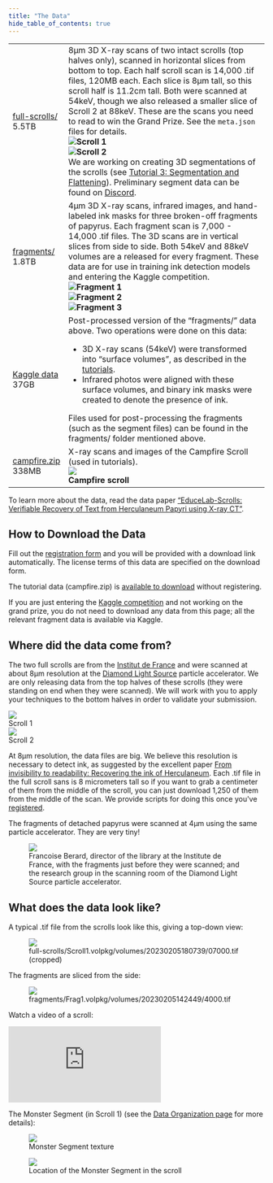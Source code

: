 ```yaml
---
title: "The Data"
hide_table_of_contents: true
---
```


<head>
  <html data-theme="dark" />

  <meta
    name="description"
    content="A $1,000,000+ machine learning and computer vision competition"
  />

  <meta property="og:type" content="website" />
  <meta property="og:url" content="https://scrollprize.org" />
  <meta property="og:title" content="Vesuvius Challenge" />
  <meta
    property="og:description"
    content="A $1,000,000+ machine learning and computer vision competition"
  />
  <meta
    property="og:image"
    content="https://scrollprize.org/img/social/opengraph.jpg"
  />

  <meta property="twitter:card" content="summary_large_image" />
  <meta property="twitter:url" content="https://scrollprize.org" />
  <meta property="twitter:title" content="Vesuvius Challenge" />
  <meta
    property="twitter:description"
    content="A $1,000,000+ machine learning and computer vision competition"
  />
  <meta
    property="twitter:image"
    content="https://scrollprize.org/img/social/opengraph.jpg"
  />
</head>

<div>
  <table>
    <tbody>
      <tr>
        <td><a href="https://forms.gle/HV1J6dJbmCB2z5QL8">full-scrolls/</a><br/>5.5TB</td>
        <td>
          <div className="mb-4">8µm 3D X-ray scans of two intact scrolls (top halves only), scanned in horizontal slices from bottom to top. Each half scroll scan is 14,000 .tif files, 120MB each. Each slice is 8µm tall, so this scroll half is 11.2cm tall. Both were scanned at 54keV, though we also released a smaller slice of Scroll 2 at 88keV. These are the scans you need to read to win the Grand Prize. See the <code>meta.json</code> files for details.</div>
          <div className="flex flex-wrap max-w-[500px]">
            <div className="sm:w-[45%] mb-2 mr-2"><img src="/img/overview/scroll1-small-actual.jpg" className="w-[100%]"/><strong>Scroll 1</strong></div>
            <div className="sm:w-[45%] mb-2"><img src="/img/overview/scroll2-small-actual.jpg" className="w-[100%]"/><strong>Scroll 2</strong></div>
          </div>
          <div>We are working on creating 3D segmentations of the scrolls (see <a href="tutorial3">Tutorial 3: Segmentation and Flattening</a>). Preliminary segment data can be found on <a href="https://discord.gg/6FgWYNjb4N">Discord</a>.</div>
        </td>
      </tr>
      <tr>
        <td><a href="https://forms.gle/HV1J6dJbmCB2z5QL8">fragments/</a><br/>1.8TB</td>
        <td>
          <div className="mb-4">4µm 3D X-ray scans, infrared images, and hand-labeled ink masks for three broken-off fragments of papyrus. Each fragment scan is 7,000 - 14,000 .tif files. The 3D scans are in vertical slices from side to side. Both 54keV and 88keV volumes are a released for every fragment. These data are for use in training ink detection models and entering the Kaggle competition.</div>
          <div className="flex flex-wrap max-w-[500px]">
            <div className="sm:w-[33%] mb-2 mr-2" style={{ maxWidth: "calc(50% - 8px)" }}><img src="/img/data/fr1.jpg" className="w-[100%]"/><strong>Fragment 1</strong></div>
            <div className="sm:w-[31.6%] mb-2 mr-2" style={{ maxWidth: "calc(50% - 8px)" }}><img src="/img/data/fr2.jpg" className="w-[100%]"/><strong>Fragment 2</strong></div>
            <div className="sm:w-[27%] mb-2 mr-2" style={{ maxWidth: "calc(50% - 8px)" }}><img src="/img/data/fr3-small.jpg" className="w-[100%]"/><strong>Fragment 3</strong></div>
          </div>
        </td>
      </tr>
      <tr>
        <td><a href="https://www.kaggle.com/competitions/vesuvius-challenge-ink-detection/data">Kaggle data</a><br/>37GB</td>
        <td>
          <div>Post-processed version of the “fragments/” data above. Two operations were done on this data:</div>
          <ul>
            <li>3D X-ray scans (54keV) were transformed into “surface volumes”, as described in the <a href="/tutorial1">tutorials</a>.</li>
            <li>Infrared photos were aligned with these surface volumes, and binary ink masks were created to denote the presence of ink.</li>
          </ul>
          <div>Files used for post-processing the fragments (such as the segment files) can be found in the fragments/ folder mentioned above.</div>
        </td>
      </tr>
      <tr>
        <td><a href="https://gist.github.com/janpaul123/280262ebce904f7366fe4cc155593e90">campfire.zip</a><br/>338MB</td>
        <td>
          <div className="mb-4">X-ray scans and images of the Campfire Scroll (used in tutorials).</div>
          <div className="flex flex-wrap">
            <div className="sm:w-[35%] max-w-[100px] sm:max-w-[1000px] mb-2 mr-2"><img src="/img/tutorials/campfire-rolled2.jpg" className="max-w-[100px]"/><br/><strong>Campfire scroll</strong></div>
          </div>
        </td>
      </tr>
    </tbody>
  </table>
</div>

To learn more about the data, read the data paper [“EduceLab-Scrolls: Verifiable Recovery of Text from Herculaneum Papyri using X-ray CT”](https://arxiv.org/abs/2304.02084).

## How to Download the Data

Fill out the [registration form](https://forms.gle/HV1J6dJbmCB2z5QL8) and you will be provided with a download link automatically. The license terms of this data are specified on the download form.

The tutorial data (campfire.zip) is <a href="https://gist.github.com/janpaul123/280262ebce904f7366fe4cc155593e90">available to download</a> without registering.

If you are just entering the [Kaggle competition](https://www.kaggle.com/competitions/vesuvius-challenge-ink-detection/) and not working on the grand prize, you do not need to download any data from this page; all the relevant fragment data is available via Kaggle.

## Where did the data come from?

The two full scrolls are from the [Institut de France](https://en.wikipedia.org/wiki/Institut_de_France) and were scanned at about 8µm resolution at the [Diamond Light Source](https://en.wikipedia.org/wiki/Diamond_Light_Source) particle accelerator. We are only releasing data from the top halves of these scrolls (they were standing on end when they were scanned). We will work with you to apply your techniques to the bottom halves in order to validate your submission.

<div className="flex w-[100%]">
    <div className="w-[100%] mb-2 mr-2"><img src="/img/overview/scroll1-small-actual.jpg" className="w-[100%]"/><figcaption className="mt-0">Scroll 1</figcaption></div>
    <div className="w-[100%] mb-2"><img src="/img/overview/scroll2-small-actual.jpg" className="w-[100%]"/><figcaption className="mt-0">Scroll 2</figcaption></div>
</div>

At 8µm resolution, the data files are big. We believe this resolution is necessary to detect ink, as suggested by the excellent paper [From invisibility to readability: Recovering the ink of Herculaneum](https://journals.plos.org/plosone/article/file?id=10.1371/journal.pone.0215775&type=printable). Each .tif file in the full scroll sans is 8 micrometers tall so if you want to grab a centimeter of them from the middle of the scroll, you can just download 1,250 of them from the middle of the scan. We provide scripts for doing this once you've [registered](https://forms.gle/HV1J6dJbmCB2z5QL8).

The fragments of detached papyrus were scanned at 4µm using the same particle accelerator. They are very tiny!


<figure>
  <img src="/img/data/francoise.png"/>
  <figcaption className="mt-0">Francoise Berard, director of the library at the Institute de France, with the fragments just before they were scanned; and the research group in the scanning room of the Diamond Light Source particle accelerator.</figcaption>
</figure>

## What does the data look like?

A typical .tif file from the scrolls look like this, giving a top-down view:

<figure>
  <img src="/img/data/07000.jpg"/>
  <figcaption className="mt-0">full-scrolls/Scroll1.volpkg/volumes/20230205180739/07000.tif (cropped)</figcaption>
</figure>

The fragments are sliced from the side:

<figure>
  <img src="/img/data/4000.jpg"/>
  <figcaption className="mt-0">fragments/Frag1.volpkg/volumes/20230205142449/4000.tif</figcaption>
</figure>

Watch a video of a scroll:

<iframe className="w-[100%] mb-4 aspect-square" src="https://www.youtube.com/embed/cY5BIxkf5m0"  title="YouTube video player" frameBorder="0" allow="accelerometer; autoplay; clipboard-write; encrypted-media; gyroscope; picture-in-picture; web-share" allowFullScreen></iframe>

The Monster Segment (in Scroll 1) (see the [Data Organization page](data_organization) for more details):

<figure>
  <img src="/img/first-letters/Scroll1_wrap_recto_smaller.png" className="w-[100%]"/>
  <figcaption className="mt-0">Monster Segment texture</figcaption>
</figure>

<figure>
  <img src="/img/first-letters/monster_slices.png" className="w-[100%]"/>
  <figcaption className="mt-0">Location of the Monster Segment in the scroll</figcaption>
</figure>

